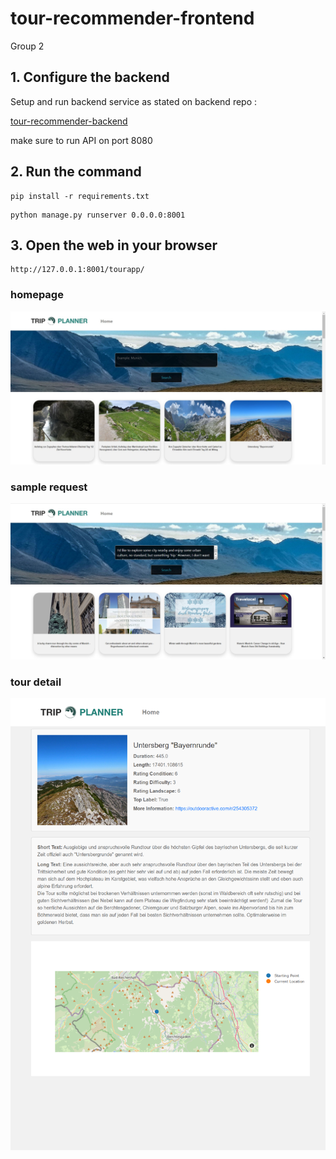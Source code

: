 # tour-recommender-frontend
Group 2
## 1. Configure the backend
Setup and run backend service as stated on backend repo :

[tour-recommender-backend](https://github.com/RecSys-SS-2023/tour-recommender-backend)

make sure to run API on port 8080

## 2. Run the command
```
pip install -r requirements.txt
```
```
python manage.py runserver 0.0.0.0:8001
```
## 3. Open the web in your browser
```
http://127.0.0.1:8001/tourapp/
```
### homepage
![homepage](tourapp/static/tourapp/images/homepage.jpg)
### sample request
![sample request](tourapp/static/tourapp/images/sample_request.jpg)
### tour detail
![tour detail](tourapp/static/tourapp/images/detail.png)
